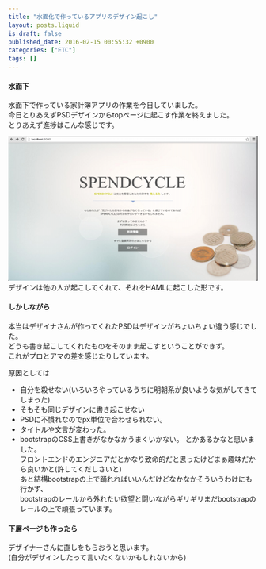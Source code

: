 ```yaml
---
title: "水面化で作っているアプリのデザイン起こし"
layout: posts.liquid
is_draft: false
published_date: 2016-02-15 00:55:32 +0900
categories: ["ETC"]
tags: []
---
```


#### 水面下
水面下で作っている家計簿アプリの作業を今日していました。  
今日とりあえずPSDデザインからtopページに起こす作業を終えました。  
とりあえず進捗はこんな感じです。

 ![toppage](/public/images/2017/09/1215a-0mtob2d67zwjoj1kw.png)デザインは他の人が起こしてくれて、それをHAMLに起こした形です。

#### しかしながら
本当はデザイナさんが作ってくれたPSDはデザインがちょいちょい違う感じでした。  
どうも書き起こしてくれたものをそのまま起こすということができず。  
これがプロとアマの差を感じたりしています。

原因としては

- 自分を殺せない(いろいろやっているうちに明朝系が良いような気がしてきてしまった)
- そもそも同じデザインに書き起こせない
- PSDに不慣れなのでpx単位で合わせられない。
- タイトルや文言が変わった。
- bootstrapのCSS上書きがなかなかうまくいかない。
とかあるかなと思いました。  
フロントエンドのエンジニアだとかなり致命的だと思ったけどまぁ趣味だから良いかと(許してくだしさいと)  
あと結構bootstrapの上で踊れればいいんだけどなかなかそういうわけにも行かず、  
bootstrapのレールから外れたい欲望と闘いながらギリギリまだbootstrapのレールの上で頑張っています。

#### 下層ページも作ったら
デザイナーさんに直しをもらおうと思います。  
(自分がデザインしたって言いたくないかもしれないから)


